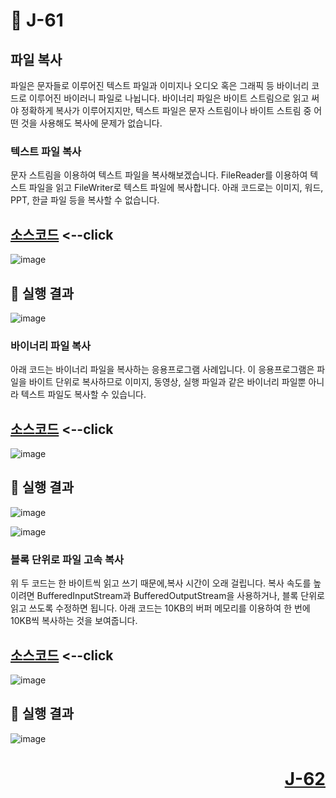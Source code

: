 # 📖 J-61

## 파일 복사
<p>
  파일은 문자들로 이루어진 텍스트 파일과 이미지나 오디오 혹은 그래픽 등 바이너리 코드로 이루어진 바이러니 파일로 나뉩니다.
  바이너리 파일은 바이트 스트림으로 읽고 써야 정확하게 복사가 이루어지지만,
  텍스트 파일은 문자 스트림이나 바이트 스트림 중 어떤 것을 사용해도 복사에 문제가 없습니다.
</p>

### 텍스트 파일 복사
<p>
  문자 스트림을 이용하여 텍스트 파일을 복사해보겠습니다.
  FileReader를 이용하여 텍스트 파일을 읽고 FileWriter로 텍스트 파일에 복사합니다.
  아래 코드로는 이미지, 워드, PPT, 한글 파일 등을 복사할 수 없습니다.
</p>

[소스코드](./TextCopyEx.java) <--click
---

![image](https://github.com/user-attachments/assets/0a3b668e-1abc-443b-9c70-c31b4b2ca7bb)

📘 실행 결과
---

![image](https://github.com/user-attachments/assets/734d479e-e5c9-49d5-b033-a78c8725147b)

### 바이너리 파일 복사
<p>
  아래 코드는 바이너리 파일을 복사하는 응용프로그램 사례입니다.
  이 응용프로그램은 파일을 바이트 단위로 복사하므로 이미지, 동영상, 실행 파일과 같은 바이너리 파일뿐 아니라 텍스트 파일도 복사할 수 있습니다.
</p>

[소스코드](./BinaryCopyEx.java) <--click
---

![image](https://github.com/user-attachments/assets/307d1d44-b05d-44b0-9121-ae8d7b648c11)

📘 실행 결과
---

![image](https://github.com/user-attachments/assets/567fcb87-5138-4cd9-8723-d6adcf2041ba)

![image](https://github.com/user-attachments/assets/c2c2b27f-172f-484d-9c1c-1f80fdf302f3)

### 블록 단위로 파일 고속 복사
<p>
  위 두 코드는 한 바이트씩 읽고 쓰기 때문에,복사 시간이 오래 걸립니다. 
  복사 속도를 높이려면 BufferedInputStream과 BufferedOutputStream을 사용하거나, 
  블록 단위로 읽고 쓰도록 수정하면 됩니다.
  아래 코드는 10KB의 버퍼 메모리를 이용하여 한 번에 10KB씩 복사하는 것을 보여줍니다.
</p>

[소스코드](./BlockBinaryCopyEx.java) <--click
---

![image](https://github.com/user-attachments/assets/fdc184bb-480f-401e-ae45-7fb258ee1949)

📘 실행 결과
---

![image](https://github.com/user-attachments/assets/9bbb0bd6-3e37-421c-b703-bfc98b8abbe4)


# <p align="right">[J-62](../Lab07/J_62.md)</p>
